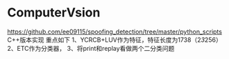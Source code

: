 # ComputerVsion
https://github.com/ee09115/spoofing_detection/tree/master/python_scripts
C++版本实现
重点如下
1、YCRCB+LUV作为特征，特征长度为1738（2*3*256）
2、ETC作为分类器，
3、将print和replay看做两个二分类问题
